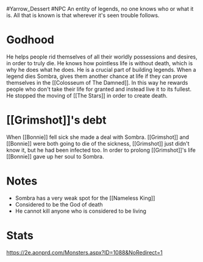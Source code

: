 #Yarrow_Dessert #NPC 
An entity of legends, no one knows who or what it is. All that is known is that wherever it's seen trouble follows. 
# Godhood
He helps people rid themselves of all their worldly possessions and desires, in order to truly die. He knows how pointless life is without death, which is why he does what he does. He is a crucial part of building legends. When a legend dies Sombra, gives them another chance at life if they can prove themselves in the [[Colosseum of The Damned]]. In this way he rewards people who don't take their life for granted and instead live it to its fullest. He stopped the moving of [[The Stars]] in order to create death.
# [[Grimshot]]'s debt
When [[Bonnie]] fell sick she made a deal with Sombra. [[Grimshot]] and [[Bonnie]] were both going to die of the sickness, [[Grimshot]] just didn't know it, but he had been infected too. In order to prolong [[Grimshot]]'s life [[Bonnie]] gave up her soul to Sombra.
# Notes
- Sombra has a very weak spot for the [[Nameless King]]
- Considered to be the God of death
- He cannot kill anyone who is considered to be living
# Stats
https://2e.aonprd.com/Monsters.aspx?ID=1088&NoRedirect=1